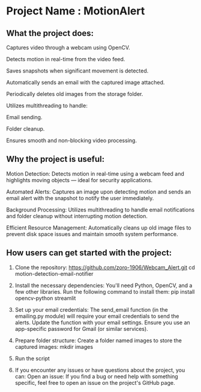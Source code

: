 # Project Name : MotionAlert

## What the project does:
Captures video through a webcam using OpenCV.

Detects motion in real-time from the video feed.

Saves snapshots when significant movement is detected.

Automatically sends an email with the captured image attached.

Periodically deletes old images from the storage folder.

Utilizes multithreading to handle:

Email sending.

Folder cleanup.

Ensures smooth and non-blocking video processing.

## Why the project is useful:
Motion Detection: Detects motion in real-time using a webcam feed and highlights moving objects — ideal for security applications.

Automated Alerts: Captures an image upon detecting motion and sends an email alert with the snapshot to notify the user immediately.

Background Processing: Utilizes multithreading to handle email notifications and folder cleanup without interrupting motion detection.

Efficient Resource Management: Automatically cleans up old image files to prevent disk space issues and maintain smooth system performance.

## How users can get started with the project:
1. Clone the repository:
https://github.com/zoro-1906/Webcam_Alert.git
cd motion-detection-email-notifier

3. Install the necessary dependencies:
You'll need Python, OpenCV, and a few other libraries. Run the following command to install them:
pip install opencv-python streamlit

3. Set up your email credentials:
The send_email function (in the emailing.py module) will require your email credentials to send the alerts. Update the function with your email settings. Ensure you use an app-specific password for Gmail (or similar services).

4. Prepare folder structure:
Create a folder named images to store the captured images:
mkdir images

5. Run the script

6. If you encounter any issues or have questions about the project, you can:
Open an issue: If you find a bug or need help with something specific, feel free to open an issue on the project's GitHub page.

